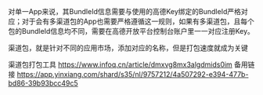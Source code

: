 对单一App来说，其BundleId信息需要与使用的高德Key绑定的BundleId严格对应；对于会有多渠道包的App也需要严格遵循这一规则，如果有多渠道包，且每个包的BundleId信息均不同，需要在高德开放平台控制台账户里一一对应注册Key。


渠道包，就是针对不同的应用市场，添加对应的名称，但是打包速度就成为关键


渠道包打包工具
https://www.infoq.cn/article/dmxvg8mx3algdmids0im
备用链接
https://app.yinxiang.com/shard/s35/nl/9757212/4a507292-e394-477b-bd86-39b93bcc49c5